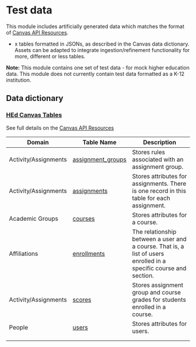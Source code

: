 # Test data

This module includes artificially generated data which matches the format of [Canvas API Resources](https://canvas.instructure.com/doc/api/all_resources.html).
- x tables formatted in JSONs, as described in the Canvas data dictionary. Assets can be adapted to integrate ingestion/refinement functionality for more, different or less tables.

<strong>Note:</strong> This module contains one set of test data - for mock higher education data. This module does not currently contain test data formatted as a K-12 institution.

## Data dictionary

### [HEd Canvas Tables](https://github.com/microsoft/OpenEduAnalytics/tree/main/modules/module_catalog/Canvas/test_data/hed_test_data)

See full details on the [Canvas API Resources](https://canvas.instructure.com/doc/api/all_resources.html)

| Domain | Table Name | Description |
|-----------|-----------|-----------|
| Activity/Assignments | [assignment_groups](https://data-access-platform-api.s3.amazonaws.com/index.html#tag/assignment_groups) | Stores rules associated with an assignment group. |
| Activity/Assignments | [assignments](https://data-access-platform-api.s3.amazonaws.com/index.html#tag/assignments) | Stores attributes for assignments. There is one record in this table for each assignment. |
| Academic Groups | [courses](https://data-access-platform-api.s3.amazonaws.com/index.html#tag/courses) | Stores attributes for a course. |
| Affiliations | [enrollments](https://data-access-platform-api.s3.amazonaws.com/index.html#tag/enrollments) | The relationship between a user and a course. That is, a list of users enrolled in a specific course and section. |
| Activity/Assignments | [scores](https://data-access-platform-api.s3.amazonaws.com/index.html#tag/scores) | Stores assignment group and course grades for students enrolled in a course. |
| People | [users](https://data-access-platform-api.s3.amazonaws.com/index.html#tag/users) | Stores attributes for users. |
|  |  |  |
|  |  |  |
